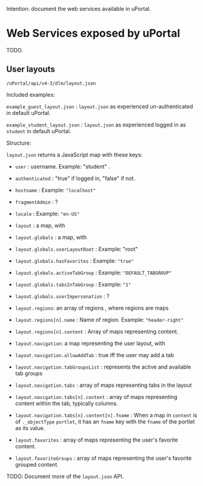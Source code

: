 Intention: document the web services available in uPortal.

# Web Services exposed by uPortal

TODO.


## User layouts

`/uPortal/api/v4-3/dlm/layout.json`

Included examples:

`example_guest_layout.json` : `layout.json` as experienced un-authenticated in default uPortal.

`example_student_layout.json` : `layout.json` as experienced logged in as `student` in default uPortal.

Structure:

`layout.json` returns a JavaScript map with these keys:

+ `user` : username. Example: "student" .
+ `authenticated` : "true" if logged in, "false" if not.
+ `hostname` : Example: `"localhost"`
+ `fragmentAdmin` : ?
+ `locale` : Example: `"en-US"`


+ `layout` : a map, with

+ `layout.globals` : a map, with


+ `layout.globals.userLayoutRoot` : Example: "root"
+ `layout.globals.hasFavorites` : Example: `"true"`
+ `layout.globals.activeTabGroup` : Example: `"DEFAULT_TABGROUP"`
+ `layout.globals.tabsInTabGroup` : Example: `"1"`
+ `layout.globals.userImpersonation` : ?


+ `layout.regions`: an array of regions , where regions are maps

+ `layout.regions[n].name` : Name of region. Example: `"header-right"`
+ `layout.regions[n].content` : Array of maps representing content.


+ `layout.navigation`: a map representing the user layout, with

+ `layout.navigation.allowAddTab` : true iff the user may add a tab
+ `layout.navigation.tabGroupsList` : represents the active and available tab groups
+ `layout.navigation.tabs` : array of maps representing tabs in the layout
+ `layout.navigation.tabs[n].content` : array of maps representing content within the tab, typically columns.
+ `layout.navigation.tabs[n].content[n].fname` : When a map in `content` is of `._objectType` `portlet`, it has an `fname` key with the `fname` of the portlet as its value.


+ `layout.favorites` : array of maps representing the user's favorite content.
+ `layout.favoriteGroups` : array of maps representing the user's favorite grouped content.

TODO: Document more of the `layout.json` API.
